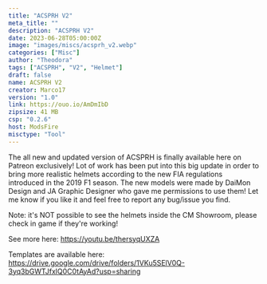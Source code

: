 ```yaml
---
title: "ACSPRH V2"
meta_title: ""
description: "ACSPRH V2"
date: 2023-06-28T05:00:00Z
image: "images/miscs/acsprh_v2.webp"
categories: ["Misc"]
author: "Theodora"
tags: ["ACSPRH", "V2", "Helmet"]
draft: false
name: ACSPRH V2
creator: Marco17
version: "1.0"
link: https://ouo.io/AmDmIbD
zipsize: 41 MB
csp: "0.2.6"
host: ModsFire
misctype: "Tool"
---
```


The all new and updated version of ACSPRH is finally available here on Patreon exclusively! Lot of work has been put into this big update in order to bring more realistic helmets according to the new FIA regulations introduced in the 2019 F1 season. The new models were made by DaiMon Design and JA Graphic Designer who gave me permissions to use them! Let me know if you like it and feel free to report any bug/issue you find.

Note: it's NOT possible to see the helmets inside the CM Showroom, please check in game if they're working!

See more here: https://youtu.be/thersyqUXZA

Templates are available here: https://drive.google.com/drive/folders/1VKu5SElV0Q-3yq3bGWTJfxlQ0C0tAyAd?usp=sharing